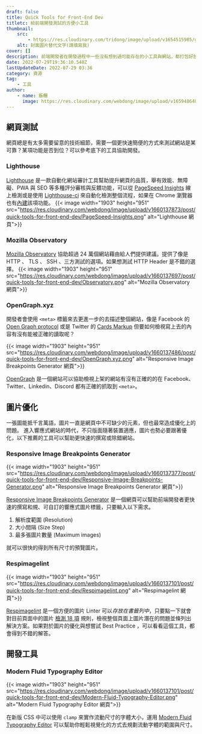 ```yaml
---
draft: false
title: Quick Tools for Front-End Dev
titletc: 給前端開發測試的方便小工具
thumbnail:
    src:
        - https://res.cloudinary.com/tridong/image/upload/v1654515985/global/%E4%B8%89%E8%A7%92%E6%9D%B1%E6%9D%B1-%E5%93%81%E7%89%8C%E5%B1%95%E7%A4%BA%E5%B0%81%E9%9D%A2.png
    alt: 封面圖片替代文字(請填寫我)
cover: []
description: 前端開發者在開發過程中一些沒有想到過可能存在的小工具與網站，都打包好放在這裡，優化你的網站開發體驗！
date: 2022-07-29T19:36:10.548Z
lastUpdateDate: 2022-07-29 03:36
category: 資源
tag:
    - 工具
author:
    - name: 飯糰
      image: https://res.cloudinary.com/webdong/image/upload/v1659486489/global/riceball.png
---
```


## 網頁測試

網頁總是有太多需要留意的技術細節，需要一個更快速簡便的方式來測試網站是某可靠？某項功能是否到位？可以參考底下的工具協助開發。

### Lighthouse

[Lighthouse](https://developer.chrome.com/docs/lighthouse/overview/) 是一款自動化網站審計工具幫助提升網頁的品質，舉有效能、無障礙、PWA 與 SEO 等多種評分審核與反饋功能，可以從 [PageSpeed Insights](https://pagespeed.web.dev/) 線上檢測或是使用 [Lighthouse-ci](https://github.com/apps/lighthouse-ci) 來自動化檢測整個流程，如果在 Chrome 瀏覽器也有[內建](https://developer.chrome.com/docs/lighthouse/overview/#devtools)該項功能。
{{< image width="1903" height="951" src="https://res.cloudinary.com/webdong/image/upload/v1660137873/post/quick-tools-for-front-end-dev/PageSpeed-Insights.png" alt="Lighthouse 網頁">}}

### Mozilla Observatory

[Mozilla Observatory](https://observatory.mozilla.org/) 協助超過 24 萬個網站藉由給人們提供建議。提供了像是 HTTP 、 TLS 、 SSH 、三方測試的選項。如果想測試 HTTP Header 是不錯的選擇。
{{< image width="1903" height="951" src="https://res.cloudinary.com/webdong/image/upload/v1660137697/post/quick-tools-for-front-end-dev/Observatory.png" alt="Mozilla Observatory 網頁">}}

### OpenGraph.xyz

開發者會使用 `<meta>` 標籤來去更進一步的去描述整個網站，像是 Facebook 的 [Open Graph protocol](https://ogp.me/) 或是 Twitter 的 [ Cards Markup](https://developer.twitter.com/en/docs/twitter-for-websites/cards/guides/getting-started) 但要如何檢視寫上去的內容有沒有能被正確的讀取呢？

{{< image width="1903" height="951" src="https://res.cloudinary.com/webdong/image/upload/v1660137486/post/quick-tools-for-front-end-dev/OpenGraph.xyz.png" alt="Responsive Image Breakpoints Generator 網頁">}}

[OpenGraph](https://www.opengraph.xyz/) 是一個網站可以協助檢視上架的網站有沒有正確的的在 Facebook、Twitter、Linkedin、Discord 都有正確的抓取到 `<meta>`。

## 圖片優化

一張圖能抵千言萬語，圖片一直是網頁中不可缺少的元素，但也最常造成優化上的問題。 進入響應式網站的時代，不只版面隨著裝置適應，圖片也勢必要跟著優化，以下推薦的工具可以幫助更快速的撰寫或除錯網站。

### Responsive Image Breakpoints Generator

{{< image width="1903" height="951" src="https://res.cloudinary.com/webdong/image/upload/v1660137377/post/quick-tools-for-front-end-dev/Responsive-Image-Breakpoints-Generator.png" alt="Responsive Image Breakpoints Generator 網頁">}}

[Responsive Image Breakpoints Generator](https://www.responsivebreakpoints.com/) 是一個網頁可以幫助前端開發者更快速的撰寫和規、可自訂的響應式圖片標籤，只要輸入以下需求。

1. 解析度範圍 (Resolution)
2. 大小間隔 (Size Step)
3. 最多張圖片數量 (Maximum images)

就可以很快的得到所有尺寸的預覽圖片。

### Respimagelint

{{< image width="1903" height="951" src="https://res.cloudinary.com/webdong/image/upload/v1660137101/post/quick-tools-for-front-end-dev/Respimagelint.png" alt="Respimagelint 網頁">}}

[Respimagelint](https://ausi.github.io/respimagelint/) 是一個方便的圖片 Linter 可以*存放在書籤列中*，只要點一下就會對目前頁面中的圖片 [檢測 18 項](https://ausi.github.io/respimagelint/docs.html) 規則，檢視整個頁面上圖片潛在的問題並條列出解決方案。如果對於圖片的優化與想嘗試 Best Practice ，可以看看這個工具，都會得到不錯的解答。

## 開發工具

### Modern Fluid Typography Editor

{{< image width="1903" height="951" src="https://res.cloudinary.com/webdong/image/upload/v1660137101/post/quick-tools-for-front-end-dev/Modern-Fluid-Typography-Editor.png" alt="Modern Fluid Typography Editor 網頁">}}

在新版 CSS 中可以使用 `clamp` 來實作流動尺寸的字體大小，運用 [Modern Fluid Typography Editor](https://modern-fluid-typography.vercel.app/) 可以幫助你輕鬆視覺化的方式去規劃流動字體的範圍與尺寸。
